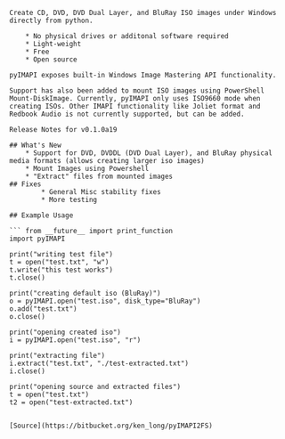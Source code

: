 
	Create CD, DVD, DVD Dual Layer, and BluRay ISO images under Windows directly from python.

		* No physical drives or additonal software required
		* Light-weight
		* Free 
		* Open source

	pyIMAPI exposes built-in Windows Image Mastering API functionality. 
	
	Support has also been added to mount ISO images using PowerShell Mount-DiskImage. Currently, pyIMAPI only uses ISO9660 mode when creating ISOs. Other IMAPI functionality like Joliet format and Redbook Audio is not currently supported, but can be added.  

	Release Notes for v0.1.0a19
	
	## What's New
		* Support for DVD, DVDDL (DVD Dual Layer), and BluRay physical media formats (allows creating larger iso images)
		* Mount Images using Powershell
		* "Extract" files from mounted images 
	## Fixes
			* General Misc stability fixes
			* More testing

	## Example Usage

	``` from __future__ import print_function
	import pyIMAPI

	print("writing test file")
	t = open("test.txt", "w")
	t.write("this test works")
	t.close()

	print("creating default iso (BluRay)")
	o = pyIMAPI.open("test.iso", disk_type="BluRay")
	o.add("test.txt")
	o.close()

	print("opening created iso")
	i = pyIMAPI.open("test.iso", "r")

	print("extracting file")
	i.extract("test.txt", "./test-extracted.txt")
	i.close()

	print("opening source and extracted files")
	t = open("test.txt")
	t2 = open("test-extracted.txt")


	[Source](https://bitbucket.org/ken_long/pyIMAPI2FS)
